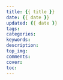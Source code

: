 ```yaml
---
title: {{ title }}
date: {{ date }}
updated: {{ date }}
tags: 
categories: 
keywords: 
description: 
top_img: 
comments: 
cover: 
toc: 
---
```

